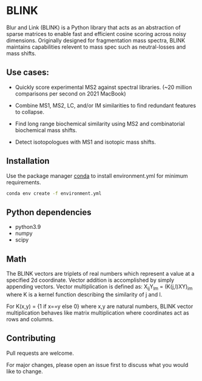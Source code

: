 # BLINK

Blur and Link (BLINK) is a Python library that acts 
as an abstraction of sparse matrices to enable fast 
and efficient cosine scoring across noisy dimensions. 
Originally designed for fragmentation mass spectra, 
BLINK maintains capabilities relevent to mass spec
such as neutral-losses and mass shifts.

## Use cases:

- Quickly score experimental MS2 against spectral libraries.
(~20 million comparisons per second on 2021 MacBook)

- Combine MS1, MS2, LC, and/or IM similarities
to find redundant features to collapse.

- Find long range biochemical similarity using MS2 
and combinatorial biochemical mass shifts.

- Detect isotopologues with MS1 and isotopic mass shifts.

## Installation

Use the package manager [conda](https://docs.conda.io/projects/conda/en/latest/user-guide/index.html) to install environment.yml for minimum requirements.

```bash
conda env create -f environment.yml
```

## Python dependencies
- python3.9
- numpy
- scipy

## Math
The BLINK vectors are triplets of real numbers which represent a value at a specified 2d coordinate.
Vector addition is accomplished by simply appending vectors.
Vector multiplication is defined as:
    X<sub>ij</sub>Y<sub>lm</sub> = (K(j,l)XY)<sub>im</sub>
where K is a kernel function describing the similarity of j and l.

For K(x,y) = {1 if x==y else 0} where x,y are natural numbers, 
BLINK vector multiplication behaves like matrix multiplication 
where coordinates act as rows and columns.


## Contributing
Pull requests are welcome.

For major changes, please open an issue first to discuss what you would like to change.
